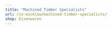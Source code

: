 ```yaml
---
title: "Machined Timber Specialists"
url: /co-wicklow/machined-timber-specialists/
shop: Eisenwaren
---
```

